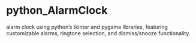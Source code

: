 # python_AlarmClock
alarm clock using python’s tkinter and pygame libraries, featuring customizable alarms, ringtone selection, and dismiss/snooze functionality.
